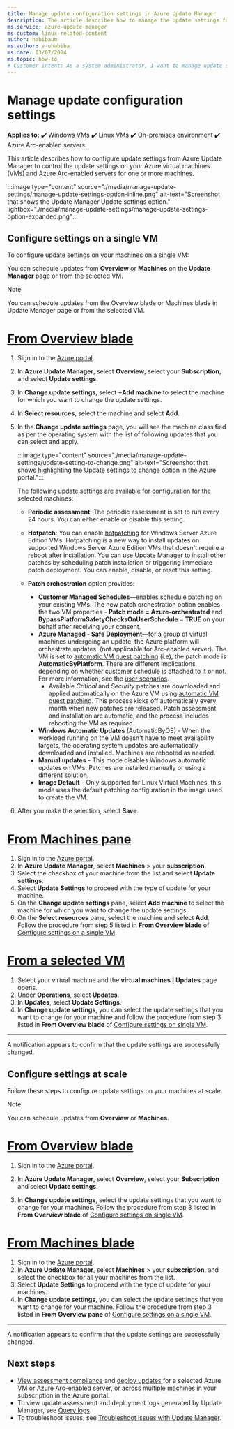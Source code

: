 ```yaml
---
title: Manage update configuration settings in Azure Update Manager
description: The article describes how to manage the update settings for your Windows and Linux machines managed by Azure Update Manager.
ms.service: azure-update-manager
ms.custom: linux-related-content
author: habibaum
ms.author: v-uhabiba
ms.date: 03/07/2024
ms.topic: how-to
# Customer intent: As a system administrator, I want to manage update settings for my Azure virtual machines and servers, so that I can ensure they are properly maintained and compliant with the latest patches and updates.
---
```


# Manage update configuration settings

**Applies to:** :heavy_check_mark: Windows VMs :heavy_check_mark: Linux VMs :heavy_check_mark: On-premises environment :heavy_check_mark: Azure Arc-enabled servers.

This article describes how to configure update settings from Azure Update Manager to control the update settings on your Azure virtual machines (VMs) and Azure Arc-enabled servers for one or more machines.

:::image type="content" source="./media/manage-update-settings/manage-update-settings-option-inline.png" alt-text="Screenshot that shows the Update Manager Update settings option." lightbox="./media/manage-update-settings/manage-update-settings-option-expanded.png":::

## Configure settings on a single VM

To configure update settings on your machines on a single VM:

You can schedule updates from **Overview** or **Machines** on the **Update Manager** page or from the selected VM.

>[!NOTE]
> You can schedule updates from the Overview blade or Machines blade in Update Manager page or from the selected VM.

# [From Overview blade](#tab/manage-single-overview)

1. Sign in to the [Azure portal](https://portal.azure.com).
1. In **Azure Update Manager**, select **Overview**, select your **Subscription**, and select **Update settings**.
1. In **Change update settings**, select **+Add machine** to select the machine for which you want to change the update settings.
1. In **Select resources**, select the machine and select **Add**.
1. In the **Change update settings** page, you will see the machine classified as per the operating system with the list of following updates that you can select and apply.

    :::image type="content" source="./media/manage-update-settings/update-setting-to-change.png" alt-text="Screenshot that shows highlighting the Update settings to change option in the Azure portal.":::
 
    The following update settings are available for configuration for the selected machines:

   - **Periodic assessment**: The periodic assessment is set to run every 24 hours. You can either enable or disable this setting.
    - **Hotpatch**: You can enable [hotpatching](../automanage/automanage-hotpatch.md) for Windows Server Azure Edition VMs. Hotpatching is a new way to install updates on supported Windows Server Azure Edition VMs that doesn't require a reboot after installation. You can use Update Manager to install other patches by scheduling patch installation or triggering immediate patch deployment. You can enable, disable, or reset this setting.
    - **Patch orchestration** option provides:
    
      - **Customer Managed Schedules**—enables schedule patching on your existing VMs. The new patch orchestration option enables the two VM properties - **Patch mode = Azure-orchestrated** and **BypassPlatformSafetyChecksOnUserSchedule = TRUE** on your behalf after receiving your consent.
      - **Azure Managed - Safe Deployment**—for a group of virtual machines undergoing an update, the Azure platform will orchestrate updates. (not applicable for Arc-enabled server). The VM is set to [automatic VM guest patching](/azure/virtual-machines/automatic-vm-guest-patching).(i.e), the patch mode is **AutomaticByPlatform**. There are different implications depending on whether customer schedule is attached to it or not. For more information, see the [user scenarios](prerequsite-for-schedule-patching.md#user-scenarios).
          - Available *Critical* and *Security* patches are downloaded and applied automatically on the Azure VM using [automatic VM guest patching](/azure/virtual-machines/automatic-vm-guest-patching). This process kicks off automatically every month when new patches are released. Patch assessment and installation are automatic, and the process includes rebooting the VM as required.
      - **Windows Automatic Updates** (AutomaticByOS) - When the workload running on the VM doesn't have to meet availability targets, the operating system updates are automatically downloaded and installed. Machines are rebooted as needed.
      - **Manual updates** - This mode disables Windows automatic updates on VMs. Patches are installed manually or using a different solution.
      - **Image Default** - Only supported for Linux Virtual Machines, this mode uses the default patching configuration in the image used to create the VM.

1. After you make the selection, select **Save**.

# [From Machines pane](#tab/manage-single-machines)

1. Sign in to the [Azure portal](https://portal.azure.com).
1. In **Azure Update Manager**, select **Machines** > your **subscription**. 
1. Select the checkbox of your machine from the list and select **Update settings**.
1. Select **Update Settings** to proceed with the type of update for your machine.
1. On the **Change update settings** pane, select **Add machine** to select the machine for which you want to change the update settings.
1. On the **Select resources** pane, select the machine and select **Add**. Follow the procedure from step 5 listed in **From Overview blade** of [Configure settings on a single VM](#configure-settings-on-a-single-vm).

# [From a selected VM](#tab/singlevm-schedule-home)

1. Select your virtual machine and the **virtual machines | Updates** page opens.
1. Under **Operations**, select **Updates**.
1. In **Updates**, select **Update Settings**.
1. In **Change update settings**, you can select the update settings that you want to change for your machine and follow the procedure from step 3 listed in **From Overview blade** of [Configure settings on single VM](#configure-settings-on-a-single-vm).

---

A notification appears to confirm that the update settings are successfully changed.

## Configure settings at scale

Follow these steps to configure update settings on your machines at scale.

> [!NOTE]
> You can schedule updates from **Overview** or **Machines**.

# [From Overview blade](#tab/manage-scale-overview)
 
1. Sign in to the [Azure portal](https://portal.azure.com).

1. In **Azure Update Manager**, select **Overview**, select your **Subscription** and select **Update settings**.

1. In **Change update settings**, select the update settings that you want to change for your machines. Follow the procedure from step 3 listed in **From Overview blade** of [Configure settings on single VM](#configure-settings-on-a-single-vm).

# [From Machines blade](#tab/manage-scale-machines)

1. Sign in to the [Azure portal](https://portal.azure.com).
1. In **Azure Update Manager**, select **Machines** > your **subscription**, and select the checkbox for all your machines from the list.
1. Select **Update Settings** to proceed with the type of update for your machines.
1. In **Change update settings**, you can select the update settings that you want to change for your machine. Follow the procedure from step 3 listed in **From Overview pane** of [Configure settings on a single VM](#configure-settings-on-a-single-vm).

---

A notification appears to confirm that the update settings are successfully changed.


## Next steps

* [View assessment compliance](view-updates.md) and [deploy updates](deploy-updates.md) for a selected Azure VM or Azure Arc-enabled server, or across [multiple machines](manage-multiple-machines.md) in your subscription in the Azure portal.
* To view update assessment and deployment logs generated by Update Manager, see [Query logs](query-logs.md).
* To troubleshoot issues, see [Troubleshoot issues with Update Manager](troubleshoot.md).
